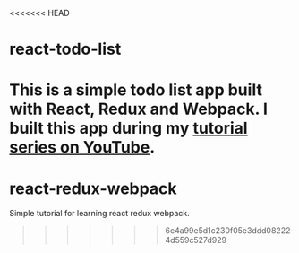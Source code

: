 <<<<<<< HEAD
# react-todo-list

This is a simple todo list app built with React, Redux and Webpack. I built this app during my [tutorial series on YouTube](https://www.youtube.com/playlist?list=PLQDnxXqV213JJFtDaG0aE9vqvp6Wm7nBg).
=======
# react-redux-webpack
Simple tutorial for learning react redux webpack.
>>>>>>> 6c4a99e5d1c230f05e3ddd082224d559c527d929
